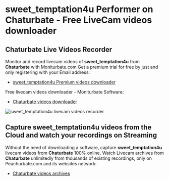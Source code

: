 # sweet_temptation4u Performer on Chaturbate - Free LiveCam videos downloader

## Chaturbate Live Videos Recorder

Monitor and record livecam videos of **sweet_temptation4u** from **Chaturbate** with Moniturbate.com
Get a premium trial for free by just and only registering with your Email address:
* [sweet_temptation4u Premium videos downloader](https://moniturbate.com/request-demo-licence-key.html)

Free livecam videos downloader - Moniturbate Software:
* [Chaturbate videos downloader](https://moniturbate.com/moniturbate-download-software.html)

![sweet_temptation4u livecam videos recorder](https://peachurnet.com/templates/moniturbate-software.png)


## Capture sweet_temptation4u videos from the Cloud and watch your recordings on Streaming

Without the need of downloading a software, capture **sweet_temptation4u** livecam videos from **Chaturbate** 100% online.
Watch Livecam archives from **Chaturbate** unlimitedly from thousands of existing recordings, only on Peachurbate.com and its websites network:
* [Chaturbate videos archives](https://peachurnet.com/)